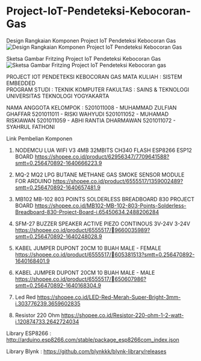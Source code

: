 # Project-IoT-Pendeteksi-Kebocoran-Gas

Design Rangkaian Komponen Project IoT Pendeteksi Kebocoran Gas
![Design Rangkaian Komponen Project IoT Pendeteksi Kebocoran Gas](https://user-images.githubusercontent.com/95741394/148487467-fc41add4-bd83-4418-8d3c-b960c579c5c3.jpeg)


Sketsa Gambar Fritzing Project IoT Pendeteksi Kebocoran Gas
![Sketsa Gambar Fritzing Project IoT Pendeteksi Kebocoran gas](https://user-images.githubusercontent.com/95741394/148487473-8021986b-7176-4db0-a1a0-c98e23f74871.png)


PROJECT IOT PENDETEKSI KEBOCORAN GAS
MATA KULIAH	  : SISTEM EMBEDDED    
PROGRAM STUDI	: TEKNIK KOMPUTER
FAKULTAS 	    : SAINS & TEKNOLOGI
UNIVERSITAS TEKNOLOGI YOGYAKARTA

NAMA ANGGOTA KELOMPOK :
5201011008 - MUHAMMAD ZULFIAN GHAFFAR
5201011011 - RISKI WAHYUDI
5201011052 - MUHAMAD RISKIAWAN
5201011059 - ABHI RANTIA DHARMAWAN
5201011072 - SYAHRUL FATHONI


Link Pembelian Komponen 

1. NODEMCU LUA WIFI V3 4MB 32MBITS CH340 FLASH ESP8266 ESP12 BOARD 
   https://shopee.co.id/product/62956347/7709641588?smtt=0.256470892-1640666223.9

2. MQ-2 MQ2 LPG BUTANE METHANE GAS SMOKE SENSOR MODULE FOR ARDUINO
   https://shopee.co.id/product/6555517/1359002489?smtt=0.256470892-1640657481.9

3. MB102 MB-102 803 POINTS SOLDERLESS BREADBOARD 830 PROJECT BOARD
   https://shopee.co.id/MB102-MB-102-803-Points-Solderless-Breadboard-830-Project-Board-i.65450634.2488206284

4. SFM-27 BUZZER SPEAKER ACTIVE PIEZO CONTINOUS 3V-24V 3-24V
   https://shopee.co.id/product/6555517/9660035989?smtt=0.256470892-1640248028.9

5. KABEL JUMPER DUPONT 20CM 10 BUAH MALE - FEMALE
   https://shopee.co.id/product/6555517/605381513?smtt=0.256470892-1640168401.9

6. KABEL JUMPER DUPONT 20CM 10 BUAH MALE - MALE
   https://shopee.co.id/product/6555517/650607986?smtt=0.256470892-1640168304.9

7. Led Red 
   https://shopee.co.id/LED-Red-Merah-Super-Bright-3mm-i.303776239.3659602835

8. Resistor 220 Ohm 
   https://shopee.co.id/Resistor-220-ohm-1-2-watt-i.120874733.2642724034


Library ESP8266 : http://arduino.esp8266.com/stable/package_esp8266com_index.json

Library Blynk 	: https://github.com/blynkkk/blynk-library/releases
